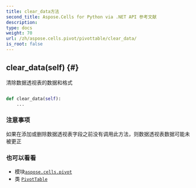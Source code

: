 ```yaml
---
title: clear_data方法
second_title: Aspose.Cells for Python via .NET API 参考文献
description:
type: docs
weight: 70
url: /zh/aspose.cells.pivot/pivottable/clear_data/
is_root: false
---
```

##  clear_data(self) {#}
清除数据透视表的数据和格式



```python

def clear_data(self):
    ...
```


### 注意事项

如果在添加或删除数据透视表字段之前没有调用此方法，则数据透视表数据可能未被更正


### 也可以看看

* 模块[`aspose.cells.pivot`](../../)
* 类 [`PivotTable`](/cells/python-net/zh/aspose.cells.pivot/pivottable)
